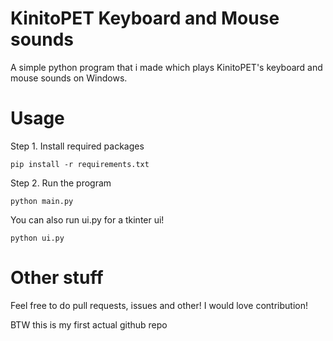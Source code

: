 # KinitoPET Keyboard and Mouse sounds
A simple python program that i made which plays KinitoPET's keyboard and mouse sounds on Windows.
# Usage
Step 1. Install required packages
```
pip install -r requirements.txt
```
Step 2. Run the program
```
python main.py
```
You can also run ui.py for a tkinter ui!
```
python ui.py
```
# Other stuff
Feel free to do pull requests, issues and other! I would love contribution!

BTW this is my first actual github repo